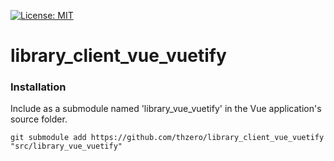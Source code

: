 [![License: MIT](https://img.shields.io/badge/License-MIT-yellow.svg)](https://opensource.org/licenses/MIT)

# library_client_vue_vuetify

### Installation

Include as a submodule named 'library_vue_vuetify' in the Vue application's source folder.

```
git submodule add https://github.com/thzero/library_client_vue_vuetify "src/library_vue_vuetify"
```
